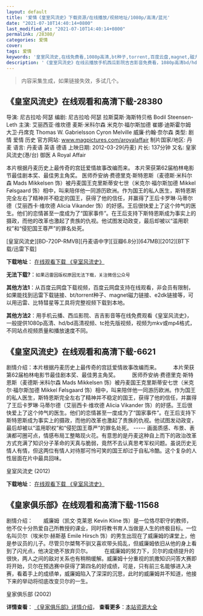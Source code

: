 ```yaml
---
layout: default
title: '爱情《皇室风流史》下载资源/在线播放/视频地址/1080p/高清/蓝光'
date: "2021-07-10T14:40:14+0800"
last_modified_at: "2021-07-10T14:40:14+0800"
permalink: /28380/
categories: 爱情
cover:
tags: 爱情
keywords: '皇室风流史,在线免费看,1080p高清,bt种子,torrent,百度云盘,magnet,磁力链,迅雷下载资源'
description: '《皇室风流史》在线云播放手机西瓜影院吉吉影音免费看，1080p高清bd/hd未删减完整版和tc抢先枪版，mkv/mp4格式，附带bt/torrent种子、magnet/磁力链、百度云盘、网盘资源迅雷下载链接'
---
```


>内容采集生成，如果链接失效，多试几个。


## 《皇室风流史》在线观看和高清下载-28380

导演: 尼古拉哈·阿瑟 编剧: 尼古拉哈·阿瑟 拉斯莫斯·海斯特贝格 Bodil Steensen-Leth 主演: 艾丽西亚·维坎德 麦斯·米科尔森 米克尔·福尔斯加德 崔娜·迪斯霍尔姆 大卫·丹席克 Thomas W. Gabrielsson Cyron Melville 威廉·约翰·奈尔森 类型: 剧情 爱情 历史 官方网站: www.magpictures.com/aroyalaffair 制片国家/地区: 丹麦 语言: 丹麦语 英语 德语 上映日期: 2012-03-29(丹麦) 片长: 137分钟 又名: 皇家风流史(港/台) 御医 A Royal Affair

本片根据丹麦历史上最传奇的宫廷爱情故事改编而来。 本片荣获第62届柏林电影节最佳剧本奖、最佳男主角奖。 医师乔安纳·费德里克·斯特恩斯（麦德斯·米科尔森 Mads Mikkelsen 饰）被丹麦国王克里斯蒂安七世（米克尔·福尔斯加德 Mikkel Følsgaard 饰）相中，叫来陪伴他一同游历欧洲。作为国王的私人医生，斯特恩斯完全左右了精神并不稳定的国王，获得了他的信任，并赢得了王后卡罗琳·马蒂尔德（艾丽西卡·维坎德 Alicia Vikander 饰）的好感。王后很快爱上了这个帅气的医生。他们的恋情甚至一度成为了“国家事件”。在王后支持下斯特恩斯成为事实上的摄政，而他的改革也激起了贵族的仇视。他试图发动政变，最后却被以“滥用职权”和“侵犯国王尊严”的罪名处死。


[皇室风流史][BD-720P-RMVB][丹麦语中字][豆瓣6.8分][647MB][2012][BT下载/迅雷下载]

**下载地址**： [在线观看下载 《皇室风流史》](https://www.btdx8.com/torrent/a_royal_affair_2012.html) 


**无法下载?**：`如果迅雷因版权原因无法下载，关注微信公众号 `

**其他方法1**：从百度云网盘下载视频，百度云网盘支持在线观看，非会员有限制，如果能找到迅雷下载链接、bt/torrent种子、magnet磁力链接、e2dk链接等，可以用迅雷、比特彗星等工具将完整视频下载到本地。

**其他方法2**：用手机云播、西瓜影院、吉吉影音等在线免费观看《皇室风流史》，一般提供1080p高清、hd/bd高清视频、tc抢先版视频，视频为mkv或mp4格式，不同站点视频质量和播放速度不同。


## 《皇室风流史》在线观看和高清下载-6621

剧情介绍：本片根据丹麦历史上最传奇的宫廷爱情故事改编而来。  　　本片荣获第62届柏林电影节最佳剧本奖、最佳男主角奖。  　　医师乔安纳·费德里克·斯特恩斯（麦德斯·米科尔森 Mads Mikkelsen 饰）被丹麦国王克里斯蒂安七世（米克尔·福尔斯加德 Mikkel Følsgaard 饰）相中，叫来陪伴他一同游历欧洲。作为国王的私人医生，斯特恩斯完全左右了精神并不稳定的国王，获得了他的信任，并赢得了王后卡罗琳·马蒂尔德（艾丽西卡·维坎德 Alicia Vikander 饰）的好感。王后很快爱上了这个帅气的医生。他们的恋情甚至一度成为了“国家事件”。在王后支持下斯特恩斯成为事实上的摄政，而他的改革也激起了贵族的仇视。他试图发动政变，最后却被以“滥用职权”和“侵犯国王尊严”的罪名处死。 ----- 画面质感、布景、表演都可圈可点，情感布局工整略现火花。有意思的是丹麦这种自上而下的政治改革方式充满了知识分子革命的天真与脆弱，竟然不去认真思考军权问题。虽说历史无情人有情，但这两位有情人对待那可怜可笑的国王却过于自私冷酷。这个复杂的人性层面在片中最具回味。


皇室风流史 (2012)

**下载地址**： [在线观看下载 《皇室风流史》](https://www.btbtdy.me/btdy/dy5914.html) 


## 《皇家俱乐部》在线观看和高清下载-11568

剧情介绍：　　威廉姆（凯文·克莱恩 Kevin Kline 饰）是一位恪尽职守的教师，他不仅十分热爱自己所教授的课业，同时将教书育人当做是人生的终极目标。一位名叫贝尔（埃米尔·赫斯基 Emile Hirsch 饰）的男生出现在了威廉姆的课堂上，他是参议员的儿子。尽管贝尔桀骜不驯又喜欢带头捣乱，但威廉姆依旧从他的身上看到了闪光点，他决定绝不放弃贝尔。  　　在威廉姆的努力下，贝尔的成绩提升的很快，两人之间的敌对关系也有稍稍缓解。威廉姆十分重视的凯撒知识问答大赛即将开始，贝尔在预选赛中获得了第四名的好成绩，可是，只有前三名能够进入决赛，看着手上的成绩单，威廉姆陷入了深深的沉思，此时的威廉姆并不知道，他接下来的举动将彻底改变贝尔的一生。


皇家俱乐部 (2002)

**详情查看**： [《皇家俱乐部》详情介绍](/movie/11568/)， **查看更多**：[本站资源大全](/movie/t/all/)

